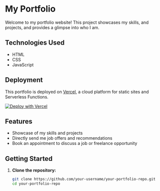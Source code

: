 # My Portfolio

Welcome to my portfolio website! This project showcases my skills, and projects, and provides a glimpse into who I am.

## Technologies Used

- HTML
- CSS
- JavaScript

## Deployment

This portfolio is deployed on [Vercel](https://vercel.com/), a cloud platform for static sites and Serverless Functions.

[![Deploy with Vercel](https://vercel.com/button)](https://vercel.com/import/project?template=https://github.com/your-username/your-portfolio-repo)

## Features

- Showcase of my skills and projects
- Directly send me job offers and recommendations
- Book an appointment to discuss a job or freelance opportunity

## Getting Started

1. **Clone the repository:**
   ```bash
   git clone https://github.com/your-username/your-portfolio-repo.git
   cd your-portfolio-repo
